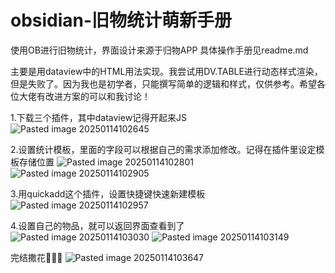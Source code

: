 # obsidian-旧物统计萌新手册
使用OB进行旧物统计，界面设计来源于归物APP
具体操作手册见readme.md

主要是用dataview中的HTML用法实现。我尝试用DV.TABLE进行动态样式渲染，但是失败了。因为我也是初学者，只能撰写简单的逻辑和样式，仅供参考。希望各位大佬有改进方案的可以和我讨论！

1.下载三个插件，其中dataview记得开起来JS
![Pasted image 20250114102645](https://github.com/user-attachments/assets/c77e4a7a-fced-42a1-9e80-7ce496d3b671)

2.设置统计模板，里面的字段可以根据自己的需求添加修改。记得在插件里设定模板存储位置
![Pasted image 20250114102801](https://github.com/user-attachments/assets/c9203e32-30e4-4601-b886-efc6dc9eba03)
![Pasted image 20250114102905](https://github.com/user-attachments/assets/db453443-3a75-4b2e-9024-bc768a22960b)

3.用quickadd这个插件，设置快捷键快速新建模板
![Pasted image 20250114102957](https://github.com/user-attachments/assets/39942dff-ea60-4113-ac12-631e66499921)

4.设置自己的物品，就可以返回界面查看到了
![Pasted image 20250114103030](https://github.com/user-attachments/assets/e43ad369-3295-4944-b0b4-9067a5c51f9d)
![Pasted image 20250114103149](https://github.com/user-attachments/assets/2fbd64e6-6d98-4825-af75-f76fc10f3436)

完结撒花🎉🎉🎉
![Pasted image 20250114103647](https://github.com/user-attachments/assets/2b311676-eb1c-490d-a8f7-4ad85b81e5d7)
